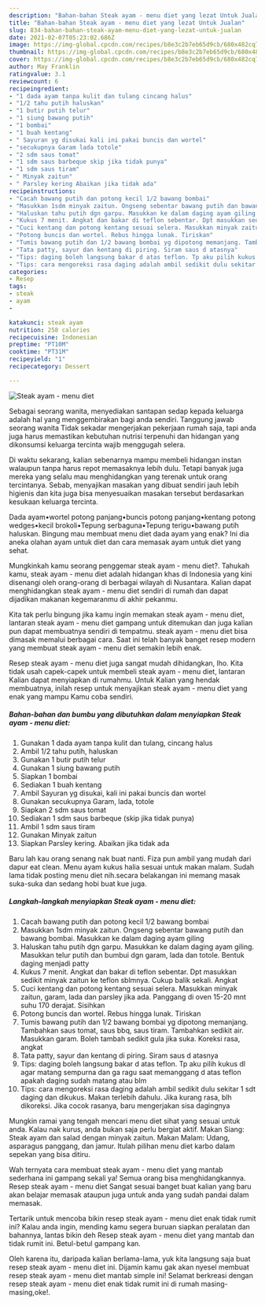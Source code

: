 ```yaml
---
description: "Bahan-bahan Steak ayam - menu diet yang lezat Untuk Jualan"
title: "Bahan-bahan Steak ayam - menu diet yang lezat Untuk Jualan"
slug: 834-bahan-bahan-steak-ayam-menu-diet-yang-lezat-untuk-jualan
date: 2021-02-07T05:23:02.686Z
image: https://img-global.cpcdn.com/recipes/b8e3c2b7eb65d9cb/680x482cq70/steak-ayam-menu-diet-foto-resep-utama.jpg
thumbnail: https://img-global.cpcdn.com/recipes/b8e3c2b7eb65d9cb/680x482cq70/steak-ayam-menu-diet-foto-resep-utama.jpg
cover: https://img-global.cpcdn.com/recipes/b8e3c2b7eb65d9cb/680x482cq70/steak-ayam-menu-diet-foto-resep-utama.jpg
author: May Franklin
ratingvalue: 3.1
reviewcount: 6
recipeingredient:
- "1 dada ayam tanpa kulit dan tulang cincang halus"
- "1/2 tahu putih haluskan"
- "1 butir putih telur"
- "1 siung bawang putih"
- "1 bombai"
- "1 buah kentang"
- " Sayuran yg disukai kali ini pakai buncis dan wortel"
- "secukupnya Garam lada totole"
- "2 sdm saus tomat"
- "1 sdm saus barbeque skip jika tidak punya"
- "1 sdm saus tiram"
- " Minyak zaitun"
- " Parsley kering Abaikan jika tidak ada"
recipeinstructions:
- "Cacah bawang putih dan potong kecil 1/2 bawang bombai"
- "Masukkan 1sdm minyak zaitun. Ongseng sebentar bawang putih dan bawang bombai. Masukkan ke dalam daging ayam giling"
- "Haluskan tahu putih dgn garpu. Masukkan ke dalam daging ayam giling. Masukkan telur putih dan bumbui dgn garam, lada dan totole. Bentuk daging menjadi patty"
- "Kukus 7 menit. Angkat dan bakar di teflon sebentar. Dpt masukkan sedikit minyak zaitun ke teflon sblmnya. Cukup balik sekali. Angkat"
- "Cuci kentang dan potong kentang sesuai selera. Masukkan minyak zaitun, garam, lada dan parsley jika ada. Panggang di oven 15-20 mnt suhu 170 derajat. Sisihkan"
- "Potong buncis dan wortel. Rebus hingga lunak. Tiriskan"
- "Tumis bawang putih dan 1/2 bawang bombai yg dipotong memanjang. Tambahkan saus tomat, saus bbq, saus tiram. Tambahkan sedikit air. Masukkan garam. Boleh tambah sedikit gula jika suka. Koreksi rasa, angkat"
- "Tata patty, sayur dan kentang di piring. Siram saus d atasnya"
- "Tips: daging boleh langsung bakar d atas teflon. Tp aku pilih kukus dl agar matang sempurna dan ga ragu saat memanggang d atas teflon apakah daging sudah matang atau blm"
- "Tips: cara mengoreksi rasa daging adalah ambil sedikit dulu sekitar 1 sdt daging dan dikukus. Makan terlebih dahulu. Jika kurang rasa, blh dikoreksi. Jika cocok rasanya, baru mengerjakan sisa dagingnya"
categories:
- Resep
tags:
- steak
- ayam
- 

katakunci: steak ayam  
nutrition: 258 calories
recipecuisine: Indonesian
preptime: "PT10M"
cooktime: "PT31M"
recipeyield: "1"
recipecategory: Dessert

---
```



![Steak ayam - menu diet](https://img-global.cpcdn.com/recipes/b8e3c2b7eb65d9cb/680x482cq70/steak-ayam-menu-diet-foto-resep-utama.jpg)

Sebagai seorang wanita, menyediakan santapan sedap kepada keluarga adalah hal yang menggembirakan bagi anda sendiri. Tanggung jawab seorang  wanita Tidak sekadar mengerjakan pekerjaan rumah saja, tapi anda juga harus memastikan kebutuhan nutrisi terpenuhi dan hidangan yang dikonsumsi keluarga tercinta wajib menggugah selera.

Di waktu  sekarang, kalian sebenarnya mampu membeli hidangan instan walaupun tanpa harus repot memasaknya lebih dulu. Tetapi banyak juga mereka yang selalu mau menghidangkan yang terenak untuk orang tercintanya. Sebab, menyajikan masakan yang dibuat sendiri jauh lebih higienis dan kita juga bisa menyesuaikan masakan tersebut berdasarkan kesukaan keluarga tercinta. 

Dada ayam•wortel potong panjang•buncis potong panjang•kentang potong wedges•kecil brokoli•Tepung serbaguna•Tepung terigu•bawang putih haluskan. Bingung mau membuat menu diet dada ayam yang enak? Ini dia aneka olahan ayam untuk diet dan cara memasak ayam untuk diet yang sehat.

Mungkinkah kamu seorang penggemar steak ayam - menu diet?. Tahukah kamu, steak ayam - menu diet adalah hidangan khas di Indonesia yang kini disenangi oleh orang-orang di berbagai wilayah di Nusantara. Kalian dapat menghidangkan steak ayam - menu diet sendiri di rumah dan dapat dijadikan makanan kegemaranmu di akhir pekanmu.

Kita tak perlu bingung jika kamu ingin memakan steak ayam - menu diet, lantaran steak ayam - menu diet gampang untuk ditemukan dan juga kalian pun dapat membuatnya sendiri di tempatmu. steak ayam - menu diet bisa dimasak memalui berbagai cara. Saat ini telah banyak banget resep modern yang membuat steak ayam - menu diet semakin lebih enak.

Resep steak ayam - menu diet juga sangat mudah dihidangkan, lho. Kita tidak usah capek-capek untuk membeli steak ayam - menu diet, lantaran Kalian dapat menyiapkan di rumahmu. Untuk Kalian yang hendak membuatnya, inilah resep untuk menyajikan steak ayam - menu diet yang enak yang mampu Kamu coba sendiri.

<!--inarticleads1-->

##### Bahan-bahan dan bumbu yang dibutuhkan dalam menyiapkan Steak ayam - menu diet:

1. Gunakan 1 dada ayam tanpa kulit dan tulang, cincang halus
1. Ambil 1/2 tahu putih, haluskan
1. Gunakan 1 butir putih telur
1. Gunakan 1 siung bawang putih
1. Siapkan 1 bombai
1. Sediakan 1 buah kentang
1. Ambil  Sayuran yg disukai, kali ini pakai buncis dan wortel
1. Gunakan secukupnya Garam, lada, totole
1. Siapkan 2 sdm saus tomat
1. Sediakan 1 sdm saus barbeque (skip jika tidak punya)
1. Ambil 1 sdm saus tiram
1. Gunakan  Minyak zaitun
1. Siapkan  Parsley kering. Abaikan jika tidak ada


Baru lah kau orang senang nak buat nanti. Fiza pun ambil yang mudah dari dapur eat clean. Menu ayam kukus halia sesuai untuk makan malam. Sudah lama tidak posting menu diet nih.secara belakangan ini memang masak suka-suka dan sedang hobi buat kue juga. 

<!--inarticleads2-->

##### Langkah-langkah menyiapkan Steak ayam - menu diet:

1. Cacah bawang putih dan potong kecil 1/2 bawang bombai
1. Masukkan 1sdm minyak zaitun. Ongseng sebentar bawang putih dan bawang bombai. Masukkan ke dalam daging ayam giling
1. Haluskan tahu putih dgn garpu. Masukkan ke dalam daging ayam giling. Masukkan telur putih dan bumbui dgn garam, lada dan totole. Bentuk daging menjadi patty
1. Kukus 7 menit. Angkat dan bakar di teflon sebentar. Dpt masukkan sedikit minyak zaitun ke teflon sblmnya. Cukup balik sekali. Angkat
1. Cuci kentang dan potong kentang sesuai selera. Masukkan minyak zaitun, garam, lada dan parsley jika ada. Panggang di oven 15-20 mnt suhu 170 derajat. Sisihkan
1. Potong buncis dan wortel. Rebus hingga lunak. Tiriskan
1. Tumis bawang putih dan 1/2 bawang bombai yg dipotong memanjang. Tambahkan saus tomat, saus bbq, saus tiram. Tambahkan sedikit air. Masukkan garam. Boleh tambah sedikit gula jika suka. Koreksi rasa, angkat
1. Tata patty, sayur dan kentang di piring. Siram saus d atasnya
1. Tips: daging boleh langsung bakar d atas teflon. Tp aku pilih kukus dl agar matang sempurna dan ga ragu saat memanggang d atas teflon apakah daging sudah matang atau blm
1. Tips: cara mengoreksi rasa daging adalah ambil sedikit dulu sekitar 1 sdt daging dan dikukus. Makan terlebih dahulu. Jika kurang rasa, blh dikoreksi. Jika cocok rasanya, baru mengerjakan sisa dagingnya


Mungkin ramai yang tengah mencari menu diet sihat yang sesuai untuk anda. Kalau nak kurus, anda bukan saja perlu bergiat aktif. Makan Siang: Steak ayam dan salad dengan minyak zaitun. Makan Malam: Udang, asparagus panggang, dan jamur. Itulah pilihan menu diet karbo dalam sepekan yang bisa ditiru. 

Wah ternyata cara membuat steak ayam - menu diet yang mantab sederhana ini gampang sekali ya! Semua orang bisa menghidangkannya. Resep steak ayam - menu diet Sangat sesuai banget buat kalian yang baru akan belajar memasak ataupun juga untuk anda yang sudah pandai dalam memasak.

Tertarik untuk mencoba bikin resep steak ayam - menu diet enak tidak rumit ini? Kalau anda ingin, mending kamu segera buruan siapkan peralatan dan bahannya, lantas bikin deh Resep steak ayam - menu diet yang mantab dan tidak rumit ini. Betul-betul gampang kan. 

Oleh karena itu, daripada kalian berlama-lama, yuk kita langsung saja buat resep steak ayam - menu diet ini. Dijamin kamu gak akan nyesel membuat resep steak ayam - menu diet mantab simple ini! Selamat berkreasi dengan resep steak ayam - menu diet enak tidak rumit ini di rumah masing-masing,oke!.

